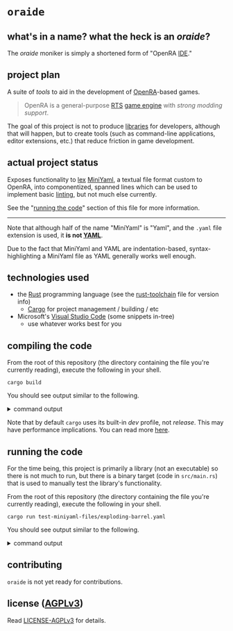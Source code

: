 # `oraide`

## what's in a name? what the heck is an *oraide*?

The *oraide* moniker is simply a shortened form of "OpenRA [IDE]."

## project plan

A suite of *tools* to aid in the development of [OpenRA]-based games.

> OpenRA is a general-purpose [RTS] [game engine] with *strong modding support*.

The goal of this project is not to produce [libraries] for developers, although
that will happen, but to create tools (such as command-line applications,
editor extensions, etc.) that reduce friction in game development.

## actual project status

Exposes functionality to [lex] [MiniYaml], a textual file format custom to
OpenRA, into componentized, spanned lines which can be used to implement basic
[linting], but not much else currently.

See the "[running the code](##-running-the-code)" section of this
file for more information.

---

Note that although half of the name "MiniYaml" is "Yaml", and the `.yaml` file
extension is used, it **is not [YAML]**.

Due to the fact that MiniYaml and YAML are indentation-based,
syntax-highlighting a MiniYaml file as YAML generally works well enough.

## technologies used

- the [Rust] programming language (see the [rust-toolchain] file for
  version info)
  - [Cargo] for project management / building / etc
- Microsoft's [Visual Studio Code] (some snippets in-tree)
  - use whatever works best for you

## compiling the code

From the root of this repository (the directory containing the file you're
currently reading), execute the following in your shell.

```
cargo build
```

You should see output similar to the following.

<details><summary>command output</summary>

```
Compiling oraide v0.0.0 (/your/local/path/to/oraide)
    Finished dev [unoptimized + debuginfo] target(s) in 0.81s
```
</details>

Note that by default `cargo` uses its built-in *dev* profile, not *release*.
This may have performance implications.
You can read more [here](https://doc.rust-lang.org/cargo/reference/profiles.html#dev).

## running the code

For the time being, this project is primarily a library (not an executable)
so there is not much to run, but there is a binary target (code in
`src/main.rs`) that is used to manually test the library's functionality.

From the root of this repository (the directory containing the file you're
currently reading), execute the following in your shell.

```
cargo run test-miniyaml-files/exploding-barrel.yaml
```

You should see output similar to the following.

<details><summary>command output</summary>

Notice that the lines have been split into components (`indent`, `key`, etc.).
Internally these components are byte index spans, but the text of those spans
is displayed here.

```
raw     = "exploding-barrel:\n"
indent  = None
key     = Some("exploding-barrel")
key_sep = Some(":")
value   = None
comment = None
term    = Some("\n")

raw     = "    Tooltip:\n"
indent  = Some("    ")
key     = Some("Tooltip")
key_sep = Some(":")
value   = None
comment = None
term    = Some("\n")

raw     = "        Name: barrels\n"
indent  = Some("        ")
key     = Some("Name")
key_sep = Some(":")
value   = Some("barrels")
comment = None
term    = Some("\n")

raw     = "    Health:\n"
indent  = Some("    ")
key     = Some("Health")
key_sep = Some(":")
value   = None
comment = None
term    = Some("\n")

raw     = "        HP: 5\n"
indent  = Some("        ")
key     = Some("HP")
key_sep = Some(":")
value   = Some("5")
comment = None
term    = Some("\n")

raw     = "    Explodes:\n"
indent  = Some("    ")
key     = Some("Explodes")
key_sep = Some(":")
value   = None
comment = None
term    = Some("\n")

raw     = "        Weapon: large-barrel-explode\n"
indent  = Some("        ")
key     = Some("Weapon")
key_sep = Some(":")
value   = Some("large-barrel-explode")
comment = None
term    = Some("\n")

raw     = "    MapEditorData:\n"
indent  = Some("    ")
key     = Some("MapEditorData")
key_sep = Some(":")
value   = None
comment = None
term    = Some("\n")

raw     = "        Categories: props, dangerous-props\n"
indent  = Some("        ")
key     = Some("Categories")
key_sep = Some(":")
value   = Some("props, dangerous-props")
comment = None
term    = Some("\n")
```

</details>


## contributing

`oraide` is not yet ready for contributions.

## license ([AGPLv3])

Read [LICENSE-AGPLv3] for details.

[actor]: https://www.openra.net/book/glossary.html#actor
[AGPLv3]: https://www.gnu.org/licenses/agpl-3.0
[Cargo]: https://doc.rust-lang.org/cargo/
[game engine]: https://en.wikipedia.org/wiki/Game_engine
[IDE]: https://en.wikipedia.org/wiki/Integrated_development_environment
[lex]: https://en.wikipedia.org/wiki/Lexical_analysis
[libraries]: https://en.wikipedia.org/wiki/Library_(computing)
[LICENSE-AGPLv3]: ./LICENSE-AGPLv3
[linting]: https://en.wikipedia.org/wiki/Lint_%28software%29
[MiniYaml]: https://www.openra.net/book/glossary.html#miniyaml
[OpenRA]: https://openra.net
[prop]: https://en.wikipedia.org/wiki/Theatrical_property
[RTS]: https://en.wikipedia.org/wiki/Real-time_strategy
[rust-toolchain]: ./rust-toolchain
[Rust]: https://www.rust-lang.org/
[Visual Studio Code]: https://code.visualstudio.com/
[YAML]: https://en.wikipedia.org/wiki/YAML
